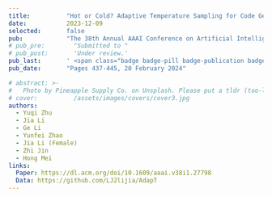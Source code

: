 ```yaml
---
title:          "Hot or Cold? Adaptive Temperature Sampling for Code Generation with Large Language Models"
date:           2023-12-09
selected:       false
pub:            "The 38th Annual AAAI Conference on Artificial Intelligence (AAAI 2024)"
# pub_pre:        "Submitted to "
# pub_post:       'Under review.'
pub_last:       ' <span class="badge badge-pill badge-publication badge-success">CCF-A/span>'
pub_date:       "Pages 437-445, 20 February 2024"

# abstract: >-
#   Photo by Pineapple Supply Co. on Unsplash. Please put a tldr (too-long-didnt-read, 1~2 sentences) of your publication here. It is not recommended to put the actual abstract here because it is usually too long to fit in. $\LaTeX$ is supported. $a=b+c$.
# cover:          /assets/images/covers/cover3.jpg
authors:
  - Yuqi Zhu
  - Jia Li
  - Ge Li
  - Yunfei Zhao
  - Jia Li (Female)
  - Zhi Jin
  - Hong Mei
links:
  Paper: https://dl.acm.org/doi/10.1609/aaai.v38i1.27798
  Data: https://github.com/LJ2lijia/AdapT
---
```

